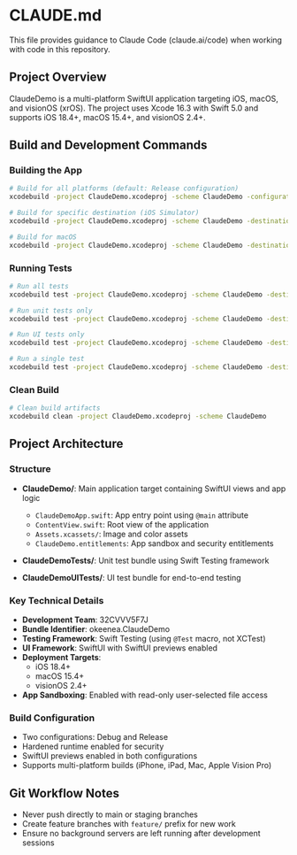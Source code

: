 # CLAUDE.md

This file provides guidance to Claude Code (claude.ai/code) when working with code in this repository.

## Project Overview

ClaudeDemo is a multi-platform SwiftUI application targeting iOS, macOS, and visionOS (xrOS). The project uses Xcode 16.3 with Swift 5.0 and supports iOS 18.4+, macOS 15.4+, and visionOS 2.4+.

## Build and Development Commands

### Building the App
```bash
# Build for all platforms (default: Release configuration)
xcodebuild -project ClaudeDemo.xcodeproj -scheme ClaudeDemo -configuration Debug build

# Build for specific destination (iOS Simulator)
xcodebuild -project ClaudeDemo.xcodeproj -scheme ClaudeDemo -destination 'platform=iOS Simulator,name=iPhone 16' build

# Build for macOS
xcodebuild -project ClaudeDemo.xcodeproj -scheme ClaudeDemo -destination 'platform=macOS' build
```

### Running Tests
```bash
# Run all tests
xcodebuild test -project ClaudeDemo.xcodeproj -scheme ClaudeDemo -destination 'platform=iOS Simulator,name=iPhone 16'

# Run unit tests only
xcodebuild test -project ClaudeDemo.xcodeproj -scheme ClaudeDemo -destination 'platform=iOS Simulator,name=iPhone 16' -only-testing:ClaudeDemoTests

# Run UI tests only
xcodebuild test -project ClaudeDemo.xcodeproj -scheme ClaudeDemo -destination 'platform=iOS Simulator,name=iPhone 16' -only-testing:ClaudeDemoUITests

# Run a single test
xcodebuild test -project ClaudeDemo.xcodeproj -scheme ClaudeDemo -destination 'platform=iOS Simulator,name=iPhone 16' -only-testing:ClaudeDemoTests/ClaudeDemoTests/example
```

### Clean Build
```bash
# Clean build artifacts
xcodebuild clean -project ClaudeDemo.xcodeproj -scheme ClaudeDemo
```

## Project Architecture

### Structure
- **ClaudeDemo/**: Main application target containing SwiftUI views and app logic
  - `ClaudeDemoApp.swift`: App entry point using `@main` attribute
  - `ContentView.swift`: Root view of the application
  - `Assets.xcassets/`: Image and color assets
  - `ClaudeDemo.entitlements`: App sandbox and security entitlements

- **ClaudeDemoTests/**: Unit test bundle using Swift Testing framework
- **ClaudeDemoUITests/**: UI test bundle for end-to-end testing

### Key Technical Details
- **Development Team**: 32CVVV5F7J
- **Bundle Identifier**: okeenea.ClaudeDemo
- **Testing Framework**: Swift Testing (using `@Test` macro, not XCTest)
- **UI Framework**: SwiftUI with SwiftUI previews enabled
- **Deployment Targets**:
  - iOS 18.4+
  - macOS 15.4+
  - visionOS 2.4+
- **App Sandboxing**: Enabled with read-only user-selected file access

### Build Configuration
- Two configurations: Debug and Release
- Hardened runtime enabled for security
- SwiftUI previews enabled in both configurations
- Supports multi-platform builds (iPhone, iPad, Mac, Apple Vision Pro)

## Git Workflow Notes
- Never push directly to main or staging branches
- Create feature branches with `feature/` prefix for new work
- Ensure no background servers are left running after development sessions
